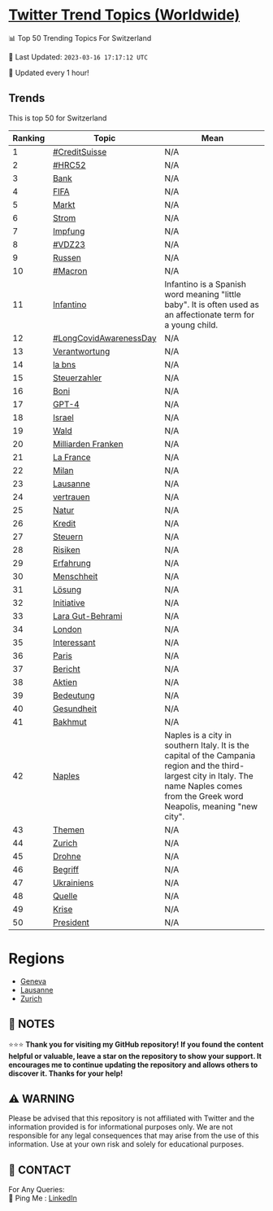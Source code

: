 [Twitter Trend Topics (Worldwide)](https://github.com/ErcinDedeoglu/Twitter-Trend-Topics)
==========


📊 Top 50 Trending Topics For Switzerland

📆 Last Updated: `2023-03-16 17:17:12 UTC`

🔧 Updated every 1 hour!


## Trends

This is top 50 for Switzerland

| Ranking | Topic | Mean |
| ------- | ------------ | ------------ |
| 1 | [#CreditSuisse](http://twitter.com/search?q=%23CreditSuisse) | N/A |
| 2 | [#HRC52](http://twitter.com/search?q=%23HRC52) | N/A |
| 3 | [Bank](http://twitter.com/search?q=Bank) | N/A |
| 4 | [FIFA](http://twitter.com/search?q=FIFA) | N/A |
| 5 | [Markt](http://twitter.com/search?q=Markt) | N/A |
| 6 | [Strom](http://twitter.com/search?q=Strom) | N/A |
| 7 | [Impfung](http://twitter.com/search?q=Impfung) | N/A |
| 8 | [#VDZ23](http://twitter.com/search?q=%23VDZ23) | N/A |
| 9 | [Russen](http://twitter.com/search?q=Russen) | N/A |
| 10 | [#Macron](http://twitter.com/search?q=%23Macron) | N/A |
| 11 | [Infantino](http://twitter.com/search?q=Infantino) | Infantino is a Spanish word meaning "little baby". It is often used as an affectionate term for a young child. |
| 12 | [#LongCovidAwarenessDay](http://twitter.com/search?q=%23LongCovidAwarenessDay) | N/A |
| 13 | [Verantwortung](http://twitter.com/search?q=Verantwortung) | N/A |
| 14 | [la bns](http://twitter.com/search?q=la+bns) | N/A |
| 15 | [Steuerzahler](http://twitter.com/search?q=Steuerzahler) | N/A |
| 16 | [Boni](http://twitter.com/search?q=Boni) | N/A |
| 17 | [GPT-4](http://twitter.com/search?q=GPT-4) | N/A |
| 18 | [Israel](http://twitter.com/search?q=Israel) | N/A |
| 19 | [Wald](http://twitter.com/search?q=Wald) | N/A |
| 20 | [Milliarden Franken](http://twitter.com/search?q=Milliarden+Franken) | N/A |
| 21 | [La France](http://twitter.com/search?q=La+France) | N/A |
| 22 | [Milan](http://twitter.com/search?q=Milan) | N/A |
| 23 | [Lausanne](http://twitter.com/search?q=Lausanne) | N/A |
| 24 | [vertrauen](http://twitter.com/search?q=vertrauen) | N/A |
| 25 | [Natur](http://twitter.com/search?q=Natur) | N/A |
| 26 | [Kredit](http://twitter.com/search?q=Kredit) | N/A |
| 27 | [Steuern](http://twitter.com/search?q=Steuern) | N/A |
| 28 | [Risiken](http://twitter.com/search?q=Risiken) | N/A |
| 29 | [Erfahrung](http://twitter.com/search?q=Erfahrung) | N/A |
| 30 | [Menschheit](http://twitter.com/search?q=Menschheit) | N/A |
| 31 | [Lösung](http://twitter.com/search?q=L%c3%b6sung) | N/A |
| 32 | [Initiative](http://twitter.com/search?q=Initiative) | N/A |
| 33 | [Lara Gut-Behrami](http://twitter.com/search?q=Lara+Gut-Behrami) | N/A |
| 34 | [London](http://twitter.com/search?q=London) | N/A |
| 35 | [Interessant](http://twitter.com/search?q=Interessant) | N/A |
| 36 | [Paris](http://twitter.com/search?q=Paris) | N/A |
| 37 | [Bericht](http://twitter.com/search?q=Bericht) | N/A |
| 38 | [Aktien](http://twitter.com/search?q=Aktien) | N/A |
| 39 | [Bedeutung](http://twitter.com/search?q=Bedeutung) | N/A |
| 40 | [Gesundheit](http://twitter.com/search?q=Gesundheit) | N/A |
| 41 | [Bakhmut](http://twitter.com/search?q=Bakhmut) | N/A |
| 42 | [Naples](http://twitter.com/search?q=Naples) | Naples is a city in southern Italy. It is the capital of the Campania region and the third-largest city in Italy. The name Naples comes from the Greek word Neapolis, meaning "new city". |
| 43 | [Themen](http://twitter.com/search?q=Themen) | N/A |
| 44 | [Zurich](http://twitter.com/search?q=Zurich) | N/A |
| 45 | [Drohne](http://twitter.com/search?q=Drohne) | N/A |
| 46 | [Begriff](http://twitter.com/search?q=Begriff) | N/A |
| 47 | [Ukrainiens](http://twitter.com/search?q=Ukrainiens) | N/A |
| 48 | [Quelle](http://twitter.com/search?q=Quelle) | N/A |
| 49 | [Krise](http://twitter.com/search?q=Krise) | N/A |
| 50 | [President](http://twitter.com/search?q=President) | N/A |



# Regions

* [Geneva](</Switzerland/Geneva.md>)
* [Lausanne](</Switzerland/Lausanne.md>)
* [Zurich](</Switzerland/Zurich.md>)



## 📝 NOTES

⭐⭐⭐ **Thank you for visiting my GitHub repository! If you found the content helpful or valuable, leave a star on the repository to show your support. It encourages me to continue updating the repository and allows others to discover it. Thanks for your help!**


## ⚠️ WARNING

Please be advised that this repository is not affiliated with Twitter and the information provided is for informational purposes only. We are not responsible for any legal consequences that may arise from the use of this information. Use at your own risk and solely for educational purposes.


## 📨 CONTACT

 For Any Queries:  
            🏓 Ping Me : [LinkedIn](https://www.linkedin.com/in/ercindedeoglu/)
